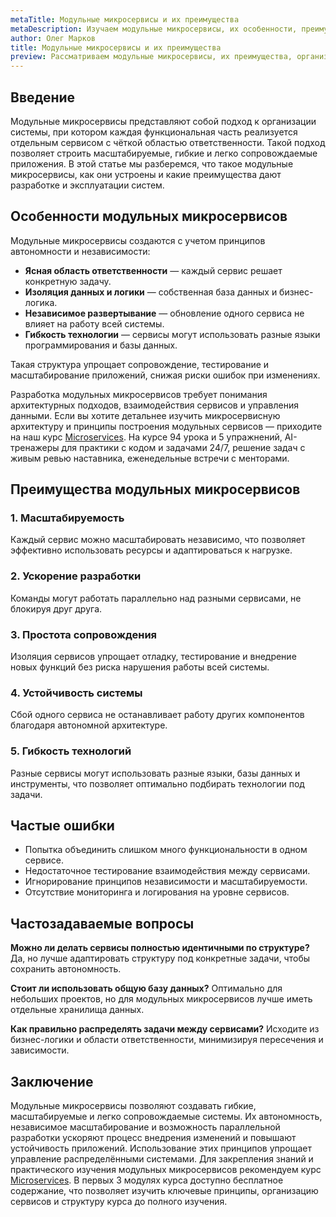 ```yaml
---
metaTitle: Модульные микросервисы и их преимущества
metaDescription: Изучаем модульные микросервисы, их особенности, преимущества для масштабируемых систем и оптимизацию разработки
author: Олег Марков
title: Модульные микросервисы и их преимущества
preview: Рассматриваем модульные микросервисы, их преимущества, организацию компонентов и влияние на масштабируемость и поддержку системы
---
```


## Введение

Модульные микросервисы представляют собой подход к организации системы, при котором каждая функциональная часть реализуется отдельным сервисом с чёткой областью ответственности. Такой подход позволяет строить масштабируемые, гибкие и легко сопровождаемые приложения.
В этой статье мы разберемся, что такое модульные микросервисы, как они устроены и какие преимущества дают разработке и эксплуатации систем.

## Особенности модульных микросервисов

Модульные микросервисы создаются с учетом принципов автономности и независимости:

* **Ясная область ответственности** — каждый сервис решает конкретную задачу.
* **Изоляция данных и логики** — собственная база данных и бизнес-логика.
* **Независимое развертывание** — обновление одного сервиса не влияет на работу всей системы.
* **Гибкость технологии** — сервисы могут использовать разные языки программирования и базы данных.

Такая структура упрощает сопровождение, тестирование и масштабирование приложений, снижая риски ошибок при изменениях.

Разработка модульных микросервисов требует понимания архитектурных подходов, взаимодействия сервисов и управления данными. Если вы хотите детальнее изучить микросервисную архитектуру и принципы построения модульных сервисов — приходите на наш курс [Microservices](https://purpleschool.ru/course/microservices?utm_source=knowledgebase&utm_medium=article&utm_campaign=Modulnye_mikroservisy_i_ikh_prekimushchestva). На курсе 94 урока и 5 упражнений, AI-тренажеры для практики с кодом и задачами 24/7, решение задач с живым ревью наставника, еженедельные встречи с менторами.

## Преимущества модульных микросервисов

### 1. Масштабируемость

Каждый сервис можно масштабировать независимо, что позволяет эффективно использовать ресурсы и адаптироваться к нагрузке.

### 2. Ускорение разработки

Команды могут работать параллельно над разными сервисами, не блокируя друг друга.

### 3. Простота сопровождения

Изоляция сервисов упрощает отладку, тестирование и внедрение новых функций без риска нарушения работы всей системы.

### 4. Устойчивость системы

Сбой одного сервиса не останавливает работу других компонентов благодаря автономной архитектуре.

### 5. Гибкость технологий

Разные сервисы могут использовать разные языки, базы данных и инструменты, что позволяет оптимально подбирать технологии под задачи.

## Частые ошибки

* Попытка объединить слишком много функциональности в одном сервисе.
* Недостаточное тестирование взаимодействия между сервисами.
* Игнорирование принципов независимости и масштабируемости.
* Отсутствие мониторинга и логирования на уровне сервисов.

## Частозадаваемые вопросы

**Можно ли делать сервисы полностью идентичными по структуре?**
Да, но лучше адаптировать структуру под конкретные задачи, чтобы сохранить автономность.

**Стоит ли использовать общую базу данных?**
Оптимально для небольших проектов, но для модульных микросервисов лучше иметь отдельные хранилища данных.

**Как правильно распределять задачи между сервисами?**
Исходите из бизнес-логики и области ответственности, минимизируя пересечения и зависимости.

## Заключение

Модульные микросервисы позволяют создавать гибкие, масштабируемые и легко сопровождаемые системы. Их автономность, независимое масштабирование и возможность параллельной разработки ускоряют процесс внедрения изменений и повышают устойчивость приложений.
Использование этих принципов упрощает управление распределёнными системами. Для закрепления знаний и практического изучения модульных микросервисов рекомендуем курс [Microservices](https://purpleschool.ru/course/microservices?utm_source=knowledgebase&utm_medium=article&utm_campaign=Modulnye_mikroservisy_i_ikh_prekimushchestva).
В первых 3 модулях курса доступно бесплатное содержание, что позволяет изучить ключевые принципы, организацию сервисов и структуру курса до полного изучения.
